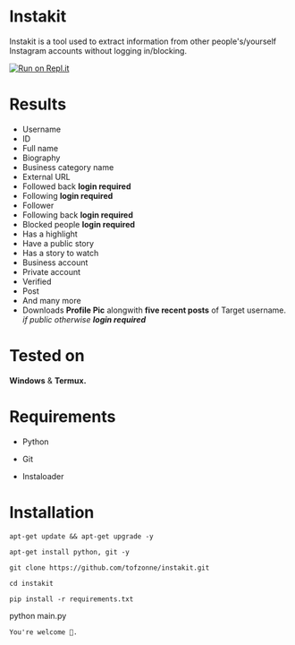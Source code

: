 # Instakit
Instakit is a tool used to extract information from other people's/yourself Instagram accounts without logging in/blocking.

[![Run on Repl.it](https://replit.com/badge/github/tofzonne/instakit)](https://replit.com/new/github/tofzonne/instakit)

# Results
* Username
* ID
* Full name
* Biography
* Business category name
* External URL
* Followed back **login required**
* Following **login required**
* Follower
* Following back **login required**
* Blocked people **login required**
* Has a highlight
* Have a public story
* Has a story to watch
* Business account
* Private account
* Verified
* Post
* And many more
* Downloads **Profile Pic** alongwith **five recent posts** of Target username. *if public otherwise **login required***
# Tested on
**Windows** & **Termux.**
# Requirements
- Python
- Git

- Instaloader
# Installation
```
apt-get update && apt-get upgrade -y
```
```
apt-get install python, git -y
```
```
git clone https://github.com/tofzonne/instakit.git
```

```
cd instakit
```
```
pip install -r requirements.txt
```
python main.py
```
You're welcome 🤗.
